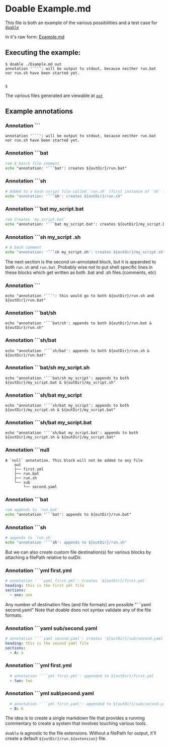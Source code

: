 # Doable Example.md 
This file is both an example of the various possibilities and a test case for [`doable`](https://github.com/acuity-sr/doable)

In it's raw form: [Example.md](https://raw.githubusercontent.com/acuity-sr/doable/main/Example.md)

## Executing the example:

```
$ doable ./Example.md out
annotation '```': will be output to stdout, because neither run.bat nor run.sh have been started yet.


$
```
The various files generated are viewable at [`out`](https://github.com/acuity-sr/doable/tree/main/out)

## Example annotations

### Annotation ```
```
annotation '```': will be output to stdout, because neither run.bat nor run.sh have been started yet.
```

### Annotation ```bat
```bat
rem A batch file comment
echo "annotation: '```bat': creates ${outDir}/run.bat"
```
### Annotation ```sh
```sh
# Added to a bash script file called `run.sh` (first instance of `sh` flag)
echo "annotation: '```sh': creates ${outDir}/run.sh"
```

### Annotation ```bat my_script.bat
```bat my_script.bat
rem Creates `my_script.bat`
echo "annotation: '```bat my_script.bat': creates ${outDir}/my_script.bat"
```


### Annotation ```sh my_script .sh
```sh my_script .sh
# A bash comment
echo "annotation: '```sh my_script.sh': creates ${outDir}/my_script.sh"
```


The next section is the second un-annotated block, but it is appended to both
`run.sh` and `run.bat`.
Probably wise not to put shell specific lines in these blocks 
which get written as both .bat and .sh files.(comments, etc)

### Annotation ```
```
echo "annotation '```': this would go to both ${outDir}/run.sh and ${outDir}/run.bat"
```

### Annotation ```bat/sh
```bat/sh
echo "annotation '```bat/sh': appends to both ${outDir}/run.bat & ${outDir}/run.sh"
```

### Annotation ```sh/bat
```sh/bat
echo "annotation '```sh/bat': appends to both ${outDir}/run.sh & ${outDir}/run.bat"
```

### Annotation ```bat/sh my_script.sh
```bat/sh my_script.sh
echo "annotation '```bat/sh my_script': appends to both ${outDir}/my_script.bat & ${outDir}/my_script.sh"
```
### Annotation ```sh/bat my_script
```sh/bat my_script
echo "annotation '```sh/bat my_script': appends to both ${outDir}/my_script.sh & ${outDir}/my_script.bat"
```
### Annotation ```sh/bat my_script.bat
```sh/bat my_script.bat
echo "annotation '```sh/bat my_script.bat': appends to both ${outDir}/my_script.sh & ${outDir}/my_script.bat"
```

### Annotation ```null
```null
A `null` annotation. This block will not be added to any file 
    out
    ├── first.yml
    ├── run.bat
    ├── run.sh
    └── sub
        └── second.yaml
```

### Annotation ```bat
```bat
rem appends to `run.bat`
echo "annotation '```bat': appends to ${outDir}/run.bat"
```
### Annotation ```sh
```sh
# appends to `run.sh`
echo "annotation '```sh': appends to ${outDir}/run.sh"
```


But we can also create custom file destination(s) for various blocks by
attaching a filePath relative to outDir.

### Annotation ```yml first.yml
```yml first.yml
# annotation '```yaml first.yml': Creates `${outDir}/first.yml`
heading: this is the first yml file
sections:
  - one: one
```

Any number of destination files (and file formats) are possible "```yaml
second.yaml" Note that doable does not syntax validate any of the file formats.

### Annotation ```yaml sub/second.yaml
```yaml sub/second.yaml
# annotation '```yaml second.yaml': creates '${outDir}/sub/second.yaml'
heading: this is the second yaml file
sections:
  - A: a
```

### Annotation ```yml first.yml
```yml first.yml
  # annotation '```yml first.yml': appended to ${outDir}/first.yml
  - two: two
```

### Annotation ```yml sub\second.yaml
```yml sub\second.yaml
  # annotation '```yml first.yaml': appended to ${outDir}/sub/second.yaml
  - B: b
```

The idea is to create a single markdown file that provides a running commentary
to create a system that involves touching various tools.

`doable` is agnostic to the file extensions. Without a filePath for output,
it'll create a default `${outDir}/run.${extension}` file.
